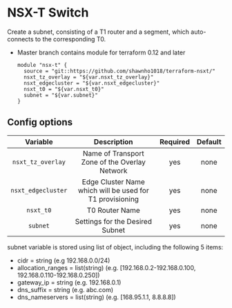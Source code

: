 # NSX-T Switch

Create a subnet, consisting of a T1 router and a segment, which auto-connects to the corresponding T0. 
- Master branch contains module for terraform 0.12 and later
  ```hcl
  module "nsx-t" {
    source = "git::https://github.com/shawnho1018/terraform-nsxt/"
    nsxt_tz_overlay = "${var.nsxt_tz_overlay}"
    nsxt_edgecluster = "${var.nsxt_edgecluster}"
    nsxt_t0 = "${var.nsxt_t0}"
    subnet = "${var.subnet}"
  }
  ```
## Config options

| Variable | Description | Required | Default |
|:---:|:---:|:---:|:---:|
| `nsxt_tz_overlay` | Name of Transport Zone of the Overlay Network | yes | none
| `nsxt_edgecluster` | Edge Cluster Name which will be used for T1 provisioning | yes | none
| `nsxt_t0` | T0 Router Name | yes | none
| `subnet`  | Settings for the Desired Subnet | yes | none

subnet variable is stored using list of object, including the following 5 items:
* cidr = string (e.g 192.168.0.0/24)
* allocation_ranges = list(string) (e.g. [192.168.0.2-192.168.0.100, 192.168.0.110-192.168.0.250])
* gateway_ip = string (e.g. 192.168.0.1)
* dns_suffix = string (e.g. abc.com)
* dns_nameservers = list(string) (e.g. [168.95.1.1, 8.8.8.8])


